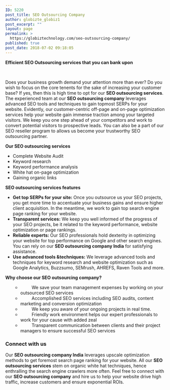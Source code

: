 ```yaml
---
ID: 5220
post_title: SEO Outsourcing Company
author: globizte_globiz1
post_excerpt: ""
layout: page
permalink: >
  https://globiztechnology.com/seo-outsourcing-company/
published: true
post_date: 2018-07-02 09:18:05
---
```

<strong>Efficient SEO Outsourcing services that you can bank upon </strong>

&nbsp;

Does your business growth demand your attention more than ever? Do you wish to focus on the core tenents for the sake of increasing your customer base? If yes, then this is high time to opt for our <strong>SEO outsourcing services</strong>. The experienced team at our <strong>SEO outsourcing company</strong> leverages advanced SEO tools and techniques to gain topmost SERPs for your website. Evidently, our customer-centric off-page and on-page optimization services help your website gain immense traction among your targeted visitors. We keep you one step ahead of your competitors and work to convert potential visitors to prospective leads. You can also be a part of our SEO reseller program to allows us become your trustworthy SEO outsourcing partner.

<strong>Our SEO outsourcing services</strong>
<ul>
 	<li>Complete Website Audit</li>
 	<li>Keyword research</li>
 	<li>Keyword performance analysis</li>
 	<li>White hat on-page optimization</li>
 	<li>Gaining organic links</li>
</ul>
<strong>
SEO outsourcing services features</strong>
<ul>
 	<li><strong>Get top SERPs for your site:</strong> Once you outsource us your SEO projects, you get more time to accentuate your business gains and ensure higher client acquisition. In the meantime, we work to gain top search engine page ranking for your website.</li>
 	<li><strong>Transparent services:</strong> We keep you well informed of the progress of your SEO projects, be it related to the keyword performance, website optimization or page rankings.</li>
 	<li><strong>Reliable experts: </strong>Our SEO professionals hold dexterity in optimizing your website for top performance on Google and other search engines. You can rely on our <strong>SEO outsourcing company India</strong> for satisfying assistance.</li>
 	<li><strong>Use advanced tools &amp;techniques:</strong> We leverage advanced tools and techniques for keyword research and website optimization such as Google Analytics, Buzzsumo, SEMrush, AHREFS, Raven Tools and more.</li>
</ul>
<strong>
Why choose our SEO outsourcing company?</strong>
<ul>
 	<li style="list-style-type: none">
<ul>
 	<li>         We save your team management expenses by working on your outsourced SEO services</li>
 	<li>         Accomplished SEO services including SEO audits, content marketing and conversion optimization</li>
 	<li>         We keep you aware of your ongoing projects in real time.</li>
 	<li>         Friendly work environment helps our expert professionals to work for your cause with added zeal</li>
 	<li>         Transparent communication between clients and their project managers to ensure successful SEO services</li>
</ul>
</li>
</ul>
<h3>Connect with us</h3>
Our <strong>SEO outsourcing company India</strong> leverages upscale optimization methods to get foremost search page ranking for your website. All our <strong>SEO outsourcing services</strong> stem on organic white hat techniques, hence enthralling the search engine crawlers more often. Feel free to connect with our <strong>SEO outsourcing company</strong> and hire us to help your website drive high traffic, increase customers and ensure exponential ROIs.